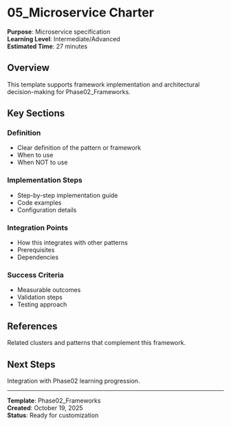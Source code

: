 # 05_Microservice Charter

**Purpose**: Microservice specification  
**Learning Level**: Intermediate/Advanced  
**Estimated Time**: 27 minutes

## Overview

This template supports framework implementation and architectural decision-making for Phase02_Frameworks.

## Key Sections

### Definition

- Clear definition of the pattern or framework
- When to use
- When NOT to use

### Implementation Steps

- Step-by-step implementation guide
- Code examples
- Configuration details

### Integration Points

- How this integrates with other patterns
- Prerequisites
- Dependencies

### Success Criteria

- Measurable outcomes
- Validation steps
- Testing approach

## References

Related clusters and patterns that complement this framework.

## Next Steps

Integration with Phase02 learning progression.

---

**Template**: Phase02_Frameworks  
**Created**: October 19, 2025  
**Status**: Ready for customization
